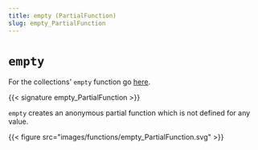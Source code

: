 ```yaml
---
title: empty (PartialFunction)
slug: empty_PartialFunction
---
```


# `empty`

For the collections' `empty` function go [here](../empty_collections).

{{< signature empty_PartialFunction >}}

`empty` creates an anonymous partial function which is not defined for any
value.

{{< figure src="images/functions/empty_PartialFunction.svg" >}}
